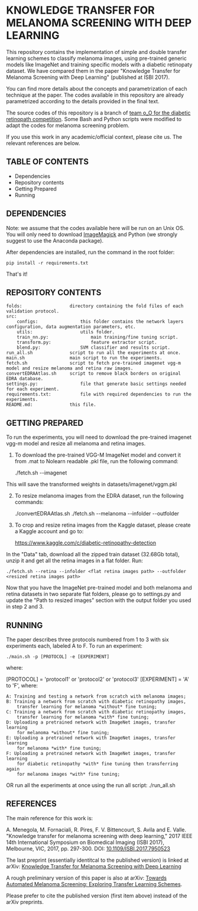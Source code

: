 KNOWLEDGE TRANSFER FOR MELANOMA SCREENING WITH DEEP LEARNING
=========================

This repository contains the implementation of simple and double transfer learning schemes to classify melanoma images, using pre-trained generic models like ImageNet and training specific models with a diabetic retinopaty dataset. We have compared them in the paper "Knowledge Transfer for Melanoma Screening with Deep Learning" (published at ISBI 2017).

You can find more details about the concepts and parametrization of each technique at the paper. The codes available in this repository are already parametrized according to the details provided in the final text.

The source codes of this repository is a branch of [team o_O for the diabetic retinopath competition](https://github.com/sveitser/kaggle_diabetic). Some Bash and Python scripts were modified to adapt the codes for melanoma screening problem.

If you use this work in any academic/official context, please cite us. The relevant references are below.

TABLE OF CONTENTS
------------------

 - Dependencies
 - Repository contents
 - Getting Prepared
 - Running

DEPENDENCIES
-------------

Note: we assume that the codes available here will be run on an Unix OS. You will only need to download [ImageMagick](http://www.imagemagick.org/script/index.php) and Python (we strongly suggest to use the Anaconda package).

After dependencies are installed, run the command in the root folder:

	pip install -r requirements.txt

That's it!

REPOSITORY CONTENTS
--------------------

	folds: 					directory containing the fold files of each validation protocol.
	src:
		configs:				this folder contains the network layers configuration, data augmentation parameters, etc.
		utils:					utils folder.
		train_nn.py:				main training/fine tuning script.
		transform.py:				feature extractor script.
		blend.py:				SVM classifier and results script.
	run_all.sh 				script to run all the experiments at once.
	main.sh					main script to run the experiments.
	fetch.sh				script to fetch pre-trained imagenet vgg-m model and resize melanoma and retina raw images.
	convertEDRAAtlas.sh		script to remove black borders on original EDRA database.
	settings.py:				file that generate basic settings needed for each experiment.
	requirements.txt: 			file with required dependencies to run the experiments.
	README.md:	 			this file.

GETTING PREPARED
--------
To run the experiments, you will need to download the pre-trained imagenet vgg-m model and resize all melanoma and retina images.

1) To download the pre-trained VGG-M ImageNet model and convert it from .mat to Nolearn readable .pkl file, run the following command:

	./fetch.sh --imagenet

This will save the transformed weights in datasets/imagenet/vggm.pkl

2) To resize melanoma images from the EDRA dataset, run the following commands:

	./convertEDRAAtlas.sh <EDRAS CD-ROM Image path>  <target path>
	./fetch.sh --melanoma --infolder <converted images path> --outfolder <resized melanoma images path>

3) To crop and resize retina images from the Kaggle dataset, please create a Kaggle account and go to:

	https://www.kaggle.com/c/diabetic-retinopathy-detection

In the "Data" tab, download all the zipped train dataset (32.68Gb total), unzip it and get all the retina images in a flat folder. Run:

	./fetch.sh --retina --infolder <flat retina images path> --outfolder <resized retina images path>

Now that you have the ImageNet pre-trained model and both melanoma and retina datasets in two separate flat folders, please go to settings.py and update the "Path to resized images" section with the output folder you used in step 2 and 3.

RUNNING
--------
The paper describes three protocols numbered from 1 to 3 with six experiments each, labeled A to F. To run an experiment:

	./main.sh -p [PROTOCOL] -e [EXPERIMENT]

where:

[PROTOCOL] = 'protocol1' or 'protocol2' or 'protocol3'
[EXPERIMENT] = 'A' to 'F', where:

	A: Training and testing a network from scratch with melanoma images;
	B: Training a network from scratch with diabetic retinopathy images,
		transfer learning for melanoma *without* fine tuning;
	C: Training a network from scratch with diabetic retinopathy images,
		transfer learning for melanoma *with* fine tuning;
	D: Uploading a pretrained network with ImageNet images, transfer learning
		for melanoma *without* fine tuning;
	E: Uploading a pretrained network with ImageNet images, transfer learning
		for melanoma *with* fine tuning;
	F: Uploading a pretrained network with ImageNet images, transfer learning
		for diabetic retinopathy *with* fine tuning then transferring again
		for melanoma images *with* fine tuning;


OR run all the experiments at once using the run all script:
	./run_all.sh


REFERENCES
---------

The main reference for this work is:

A. Menegola, M. Fornaciali, R. Pires, F. V. Bittencourt, S. Avila and E. Valle.
"Knowledge transfer for melanoma screening with deep learning," 2017 IEEE 14th International Symposium on Biomedical Imaging (ISBI 2017), Melbourne, VIC, 2017, pp. 297-300.
DOI: [10.1109/ISBI.2017.7950523](http://dx.doi.org/10.1109/ISBI.2017.7950523)

The last preprint (essentially identitcal to the published version) is linked at arXiv:
[Knowledge Transfer for Melanoma Screening with Deep Learning](https://arxiv.org/abs/1703.07479)

A rough preliminary version of this paper is also at arXiv:
[Towards Automated Melanoma Screening: Exploring Transfer Learning Schemes](http://128.84.21.199/pdf/1609.01228).

Please prefer to cite the published version (first item above) instead of the arXiv preprints.

